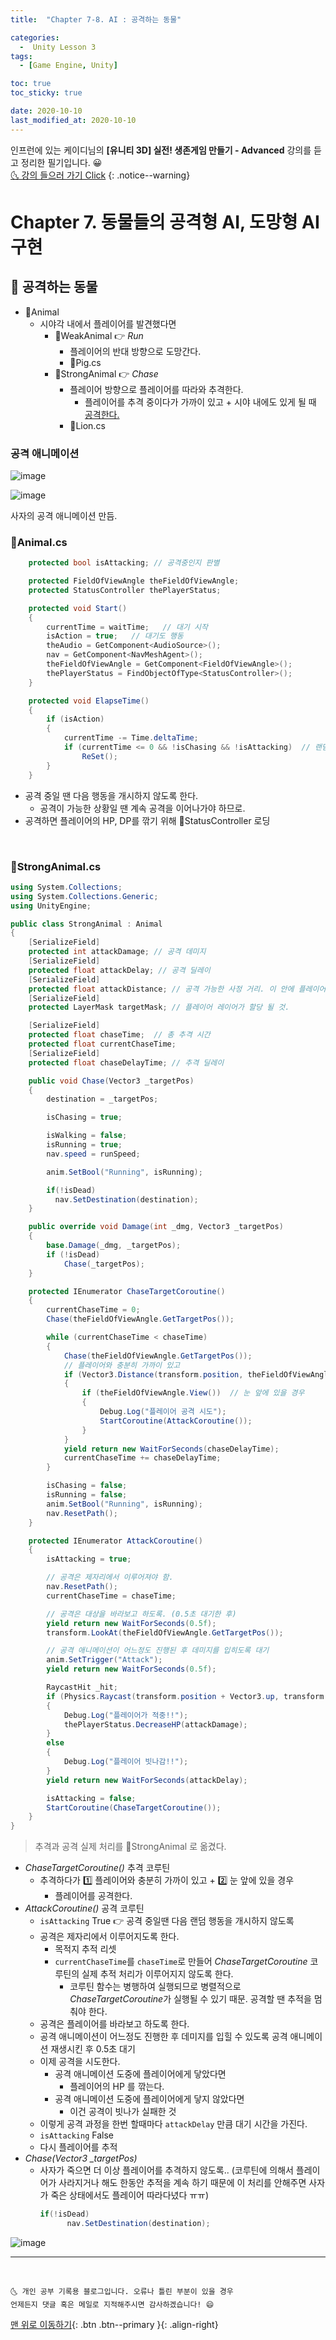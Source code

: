 ```yaml
---
title:  "Chapter 7-8. AI : 공격하는 동물" 

categories:
  -  Unity Lesson 3 
tags:
  - [Game Engine, Unity]

toc: true
toc_sticky: true

date: 2020-10-10
last_modified_at: 2020-10-10
---
```


인프런에 있는 케이디님의 **[유니티 3D] 실전! 생존게임 만들기 - Advanced** 강의를 듣고 정리한 필기입니다. 😀  
[🌜 강의 들으러 가기 Click](https://www.inflearn.com/course/unity-2#)
{: .notice--warning}

# Chapter 7. 동물들의 공격형 AI, 도망형 AI 구현

## 🚖 공격하는 동물

- 📜Animal
  - 시야각 내에서 플레이어를 발견했다면
    - 📜WeakAnimal 👉 *Run* 
      - 플레이어의 반대 방향으로 도망간다.
      - 📜Pig.cs
    - 📜StrongAnimal 👉 *Chase*
      - 플레이어 방향으로 플레이어를 따라와 추격한다.
        - 플레이어를 추격 중이다가 가까이 있고 + 시야 내에도 있게 될 때 <u>공격한다.</u>
      - 📜Lion.cs

### 공격 애니메이션

![image](https://user-images.githubusercontent.com/42318591/95650273-95cb0700-0b1d-11eb-8eb9-0d68806a69ca.png)

![image](https://user-images.githubusercontent.com/42318591/95650291-b1cea880-0b1d-11eb-817a-552e0b2546f2.png)


사자의 공격 애니메이션 만듬.


### 📜Animal.cs

```c#
    protected bool isAttacking; // 공격중인지 판별

    protected FieldOfViewAngle theFieldOfViewAngle;
    protected StatusController thePlayerStatus;

    protected void Start()
    {
        currentTime = waitTime;   // 대기 시작
        isAction = true;   // 대기도 행동
        theAudio = GetComponent<AudioSource>();
        nav = GetComponent<NavMeshAgent>();
        theFieldOfViewAngle = GetComponent<FieldOfViewAngle>();
        thePlayerStatus = FindObjectOfType<StatusController>();
    }

    protected void ElapseTime()
    {
        if (isAction)
        {
            currentTime -= Time.deltaTime;
            if (currentTime <= 0 && !isChasing && !isAttacking)  // 랜덤하게 다음 행동을 개시
                ReSet();
        }
    }
```

- 공격 중일 땐 다음 행동을 개시하지 않도록 한다.
  - 공격이 가능한 상황일 땐 계속 공격을 이어나가야 하므로.
- 공격하면 플레이어의 HP, DP를 깎기 위해 📜StatusController 로딩

<br>

### 📜StrongAnimal.cs

```c#
using System.Collections;
using System.Collections.Generic;
using UnityEngine;

public class StrongAnimal : Animal
{
    [SerializeField]
    protected int attackDamage; // 공격 데미지
    [SerializeField]
    protected float attackDelay; // 공격 딜레이
    [SerializeField]
    protected float attackDistance; // 공격 가능한 사정 거리. 이 안에 플레이어가 들어오면 가까이 있다고 판단.
    [SerializeField]
    protected LayerMask targetMask; // 플레이어 레이어가 할당 될 것.

    [SerializeField]
    protected float chaseTime;  // 총 추격 시간
    protected float currentChaseTime;  
    [SerializeField]
    protected float chaseDelayTime; // 추격 딜레이

    public void Chase(Vector3 _targetPos)
    {
        destination = _targetPos;

        isChasing = true;

        isWalking = false;
        isRunning = true;
        nav.speed = runSpeed;

        anim.SetBool("Running", isRunning);

        if(!isDead)
          nav.SetDestination(destination);
    }

    public override void Damage(int _dmg, Vector3 _targetPos)
    {
        base.Damage(_dmg, _targetPos);
        if (!isDead)
            Chase(_targetPos);
    }

    protected IEnumerator ChaseTargetCoroutine()
    {
        currentChaseTime = 0;
        Chase(theFieldOfViewAngle.GetTargetPos());

        while (currentChaseTime < chaseTime)
        {
            Chase(theFieldOfViewAngle.GetTargetPos());
            // 플레이어와 충분히 가까이 있고 
            if (Vector3.Distance(transform.position, theFieldOfViewAngle.GetTargetPos()) <= attackDistance)
            {
                if (theFieldOfViewAngle.View())  // 눈 앞에 있을 경우
                {
                    Debug.Log("플레이어 공격 시도");
                    StartCoroutine(AttackCoroutine());
                }
            }
            yield return new WaitForSeconds(chaseDelayTime);
            currentChaseTime += chaseDelayTime;
        }

        isChasing = false;
        isRunning = false;
        anim.SetBool("Running", isRunning);
        nav.ResetPath();
    }

    protected IEnumerator AttackCoroutine()
    {
        isAttacking = true;

        // 공격은 제자리에서 이루어져야 함.
        nav.ResetPath();
        currentChaseTime = chaseTime;

        // 공격은 대상을 바라보고 하도록. (0.5초 대기한 후)
        yield return new WaitForSeconds(0.5f);
        transform.LookAt(theFieldOfViewAngle.GetTargetPos());

        // 공격 애니메이션이 어느정도 진행된 후 데미지를 입히도록 대기
        anim.SetTrigger("Attack");
        yield return new WaitForSeconds(0.5f);

        RaycastHit _hit;
        if (Physics.Raycast(transform.position + Vector3.up, transform.forward, out _hit, attackDistance, targetMask))
        {
            Debug.Log("플레이어가 적중!!");
            thePlayerStatus.DecreaseHP(attackDamage);
        }
        else
        {
            Debug.Log("플레이어 빗나감!!");
        }
        yield return new WaitForSeconds(attackDelay);

        isAttacking = false;
        StartCoroutine(ChaseTargetCoroutine());
    }
}

```

> 추격과 공격 실제 처리를 📜StrongAnimal 로 옮겼다.


- *ChaseTargetCoroutine()* 추격 코루틴
  - 추격하다가 1️⃣ 플레이어와 충분히 가까이 있고 + 2️⃣ 눈 앞에 있을 경우
    - 플레이어를 공격한다.
- *AttackCoroutine()* 공격 코루틴 
  - `isAttacking` True 👉 공격 중일땐 다음 랜덤 행동을 개시하지 않도록
  - 공격은 제자리에서 이루어지도록 한다.
    - 목적지 추적 리셋
    - `currentChaseTime`를 `chaseTime`로 만들어 *ChaseTargetCoroutine* 코루틴의 실제 추적 처리가 이루어지지 않도록 한다. 
      - 코루틴 함수는 병행하여 실행되므로 병렬적으로 *ChaseTargetCoroutine*가 실행될 수 있기 때문. 공격할 땐 추적을 멈춰야 한다.
  - 공격은 플레이어를 바라보고 하도록 한다.
  - 공격 애니메이션이 어느정도 진행한 후 데미지를 입힐 수 있도록 공격 애니메이션 재생시킨 후 0.5초 대기
  - 이제 공격을 시도한다.
    - 공격 애니메이션 도중에 플레이어에게 닿았다면
      - 플레이어의 HP 를 깎는다.
    - 공격 애니메이션 도중에 플레이어에게 닿지 않았다면
      - 이건 공격이 빗나가 실패한 것
  - 이렇게 공격 과정을 한번 할때마다 `attackDelay` 만큼 대기 시간을 가진다. 
  - `isAttacking` False 
  - 다시 플레이어를 추적 
- *Chase(Vector3 _targetPos)*
  - 사자가 죽으면 더 이상 플레이어를 추격하지 않도록.. (코루틴에 의해서 플레이어가 사라지거나 해도 한동안 추적을 계속 하기 때문에 이 처리를 안해주면 사자가 죽은 상태에서도 플레이어 따라다녔다 ㅠㅠ)
    ```c#
    if(!isDead)
          nav.SetDestination(destination);
    ```

![image](https://user-images.githubusercontent.com/42318591/95650013-d4f85880-0b1b-11eb-989f-36ad5c9519ce.png)


***
<br>

    🌜 개인 공부 기록용 블로그입니다. 오류나 틀린 부분이 있을 경우 
    언제든지 댓글 혹은 메일로 지적해주시면 감사하겠습니다! 😄

[맨 위로 이동하기](#){: .btn .btn--primary }{: .align-right}